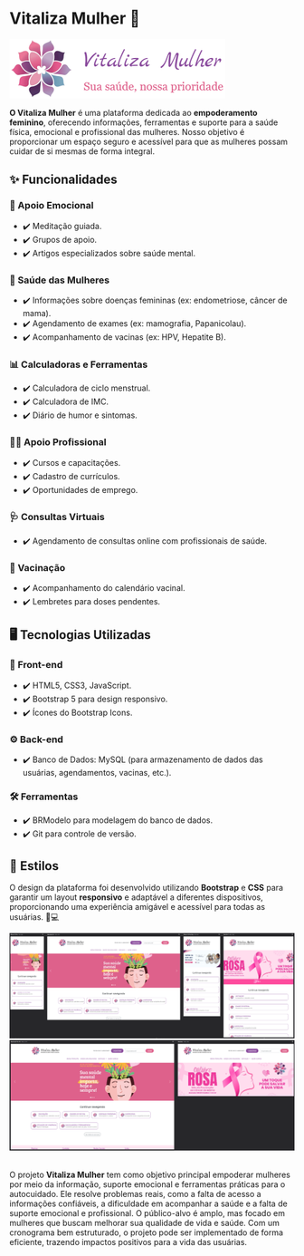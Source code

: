 
<h1>Vitaliza Mulher 🌸</h1>
<img src="https://github.com/AlanGomes-Dev/Vitaliza_Mulher/blob/main/img/logo.png">        
        
<p><strong>O Vitaliza Mulher</strong> é uma plataforma dedicada ao <strong>empoderamento feminino</strong>, oferecendo informações, ferramentas e suporte para a saúde física, emocional e profissional das mulheres. Nosso objetivo é proporcionar um espaço seguro e acessível para que as mulheres possam cuidar de si mesmas de forma integral.</p>
        
<h2>✨ Funcionalidades</h2>
<h3>🧘 Apoio Emocional</h3>
<ul>
        <li>✔️ Meditação guiada.</li>
        <li>✔️ Grupos de apoio.</li>
        <li>✔️ Artigos especializados sobre saúde mental.</li>
</ul>
        
<h3>💖 Saúde das Mulheres</h3>
<ul>
        <li>✔️ Informações sobre doenças femininas (ex: endometriose, câncer de mama).</li>
        <li>✔️ Agendamento de exames (ex: mamografia, Papanicolau).</li>
        <li>✔️ Acompanhamento de vacinas (ex: HPV, Hepatite B).</li>
</ul>
        
<h3>📊 Calculadoras e Ferramentas</h3>
<ul>
        <li>✔️ Calculadora de ciclo menstrual.</li>
        <li>✔️ Calculadora de IMC.</li>
        <li>✔️ Diário de humor e sintomas.</li>
</ul>
        
<h3>👩‍💼 Apoio Profissional</h3>
<ul>
        <li>✔️ Cursos e capacitações.</li>
        <li>✔️ Cadastro de currículos.</li>
        <li>✔️ Oportunidades de emprego.</li>
</ul>
        
<h3>🩺 Consultas Virtuais</h3>
<ul>
        <li>✔️ Agendamento de consultas online com profissionais de saúde.</li>
</ul>
        
<h3>💉 Vacinação</h3>
<ul>
        <li>✔️ Acompanhamento do calendário vacinal.</li>
        <li>✔️ Lembretes para doses pendentes.</li>
</ul>
        
<h2>🖥️ Tecnologias Utilizadas</h2>
        
<h3>🎨 Front-end</h3>
<ul>
        <li>✔️ HTML5, CSS3, JavaScript.</li>
        <li>✔️ Bootstrap 5 para design responsivo.</li>
        <li>✔️ Ícones do Bootstrap Icons.</li>
</ul>
        
<h3>⚙️ Back-end</h3>
<ul>
        <li>✔️ Banco de Dados: MySQL (para armazenamento de dados das usuárias, agendamentos, vacinas, etc.).</li>
</ul>
            
<h3>🛠️ Ferramentas</h3>
<ul>
        <li>✔️ BRModelo para modelagem do banco de dados.</li>
        <li>✔️ Git para controle de versão.</li>
</ul>
  
<h2>🎨 Estilos</h2>
<p>O design da plataforma foi desenvolvido utilizando <strong>Bootstrap</strong> e <strong>CSS</strong> para garantir um layout <strong>responsivo</strong> e adaptável a diferentes dispositivos, proporcionando uma experiência amigável e acessível para todas as usuárias. 📱💻</p>

<img src="https://github.com/AlanGomes-Dev/Vitaliza_Mulher/blob/main/img/responsivo1.png">
<img src="https://github.com/AlanGomes-Dev/Vitaliza_Mulher/blob/main/img/responsivo2.png">
<br>
<br>
<p>O projeto <strong>Vitaliza Mulher</strong> tem como objetivo principal empoderar mulheres por meio da informação, suporte emocional e ferramentas práticas para o autocuidado. Ele resolve problemas reais, como a falta de acesso a informações confiáveis, a dificuldade em acompanhar a saúde e a falta de suporte emocional e profissional. O público-alvo é amplo, mas focado em mulheres que buscam melhorar sua qualidade de vida e saúde. Com um cronograma bem estruturado, o projeto pode ser implementado de forma eficiente, trazendo impactos positivos para a vida das usuárias.</p>
